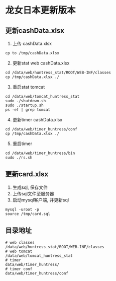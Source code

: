 # 龙女日本更新版本

## 更新cashData.xlsx
1. 上传 cashData.xlsx
```
cp to /tmp/cashData.xlsx
```
2. 更新stat web cashData.xlsx
```
cd /data/web/huntress_stat/ROOT/WEB-INF/classes
cp /tmp/cashData.xlsx ./
```

3. 重启stat tomcat
```
cd /data/web/tomcat_huntress_stat
sudo ./shutdown.sh
sudo ./startup.sh
ps -ef | grep tomcat
```

4. 更新timer cashData.xlsx
```
cd /data/web/timer_huntress/conf
cp /tmp/cashData.xlsx ./
```
5. 重启timer
```
cd /data/web/timer_huntress/bin
sudo ./rs.sh
```

## 更新card.xlsx

1. 生成sql, 保存文件
2. 上传sql文件至服务器
3. 启动mysql客户端, 并更新sql

```
mysql -uroot -p
source /tmp/card.sql
```
## 目录地址

```
# web classes
/data/web/huntress_stat/ROOT/WEB-INF/classes
# web tomcat
/data/web/tomcat_huntress_stat
# timer
data/web/timer_huntress/
# timer conf
data/web/timer_huntress/conf
```
